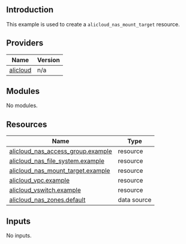 <!-- BEGIN_TF_DOCS -->
## Introduction

This example is used to create a `alicloud_nas_mount_target` resource.

## Providers

| Name | Version |
|------|---------|
| <a name="provider_alicloud"></a> [alicloud](#provider\_alicloud) | n/a |

## Modules

No modules.

## Resources

| Name | Type |
|------|------|
| [alicloud_nas_access_group.example](https://registry.terraform.io/providers/aliyun/alicloud/latest/docs/resources/nas_access_group) | resource |
| [alicloud_nas_file_system.example](https://registry.terraform.io/providers/aliyun/alicloud/latest/docs/resources/nas_file_system) | resource |
| [alicloud_nas_mount_target.example](https://registry.terraform.io/providers/aliyun/alicloud/latest/docs/resources/nas_mount_target) | resource |
| [alicloud_vpc.example](https://registry.terraform.io/providers/aliyun/alicloud/latest/docs/resources/vpc) | resource |
| [alicloud_vswitch.example](https://registry.terraform.io/providers/aliyun/alicloud/latest/docs/resources/vswitch) | resource |
| [alicloud_nas_zones.default](https://registry.terraform.io/providers/aliyun/alicloud/latest/docs/data-sources/nas_zones) | data source |

## Inputs

No inputs.
<!-- END_TF_DOCS -->    